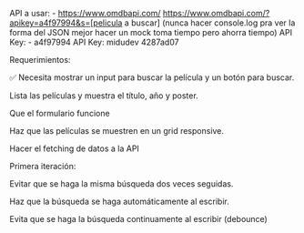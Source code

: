 API a usar: - https://www.omdbapi.com/ 
https://www.omdbapi.com/?apikey=a4f97994&s=[pelicula a buscar]
(nunca hacer console.log pra ver la forma del JSON mejor hacer un mock toma tiempo pero ahorra tiempo)
API Key: -  a4f97994
API Key: midudev 4287ad07

Requerimientos:

✅ Necesita mostrar un input para buscar la película y un botón para buscar.

 Lista las películas y muestra el título, año y poster.

 Que el formulario funcione

 Haz que las películas se muestren en un grid responsive.

Hacer el fetching de datos a la API

Primera iteración:

Evitar que se haga la misma búsqueda dos veces seguidas.

Haz que la búsqueda se haga automáticamente al escribir.

Evita que se haga la búsqueda continuamente al escribir (debounce)